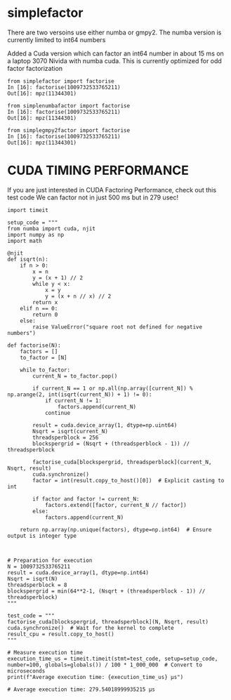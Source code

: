 # simplefactor

There are two versoins use either numba or gmpy2. 
The numba version is currently limited to int64 numbers

Added a Cuda version which can factor an int64 number in
about 15 ms on a laptop 3070 Nivida with numba cuda. This
is currently optimized for odd factor factorization


```
from simplefactor import factorise
In [16]: factorise(1009732533765211)
Out[16]: mpz(11344301)

from simplenumbafactor import factorise
In [16]: factorise(1009732533765211)
Out[16]: mpz(11344301)

from simplegmpy2factor import factorise
In [16]: factorise(1009732533765211)
Out[16]: mpz(11344301)
```
# CUDA TIMING PERFORMANCE

If you are just interested in CUDA Factoring Performance, check out this test code
We can factor not in just 500 ms but in 279 usec!

```
import timeit

setup_code = """
from numba import cuda, njit
import numpy as np
import math

@njit    
def isqrt(n):
    if n > 0:
        x = n
        y = (x + 1) // 2
        while y < x:
            x = y
            y = (x + n // x) // 2
        return x
    elif n == 0:
        return 0
    else:
        raise ValueError("square root not defined for negative numbers")

def factorise(N):
    factors = []
    to_factor = [N]

    while to_factor:
        current_N = to_factor.pop()

        if current_N == 1 or np.all(np.array([current_N]) % np.arange(2, int(isqrt(current_N)) + 1) != 0):
            if current_N != 1:
                factors.append(current_N)
            continue

        result = cuda.device_array(1, dtype=np.uint64)
        Nsqrt = isqrt(current_N)
        threadsperblock = 256
        blockspergrid = (Nsqrt + (threadsperblock - 1)) // threadsperblock

        factorise_cuda[blockspergrid, threadsperblock](current_N, Nsqrt, result)
        cuda.synchronize()
        factor = int(result.copy_to_host()[0])  # Explicit casting to int

        if factor and factor != current_N:
            factors.extend([factor, current_N // factor])
        else:
            factors.append(current_N)

    return np.array(np.unique(factors), dtype=np.int64)  # Ensure output is integer type



# Preparation for execution
N = 1009732533765211
result = cuda.device_array(1, dtype=np.int64)
Nsqrt = isqrt(N)
threadsperblock = 8
blockspergrid = min(64**2-1, (Nsqrt + (threadsperblock - 1)) // threadsperblock)
"""

test_code = """
factorise_cuda[blockspergrid, threadsperblock](N, Nsqrt, result)
cuda.synchronize()  # Wait for the kernel to complete
result_cpu = result.copy_to_host()
"""

# Measure execution time
execution_time_us = timeit.timeit(stmt=test_code, setup=setup_code, number=100, globals=globals()) / 100 * 1_000_000  # Convert to microseconds
print(f"Average execution time: {execution_time_us} μs")

# Average execution time: 279.54018999935215 μs

```
